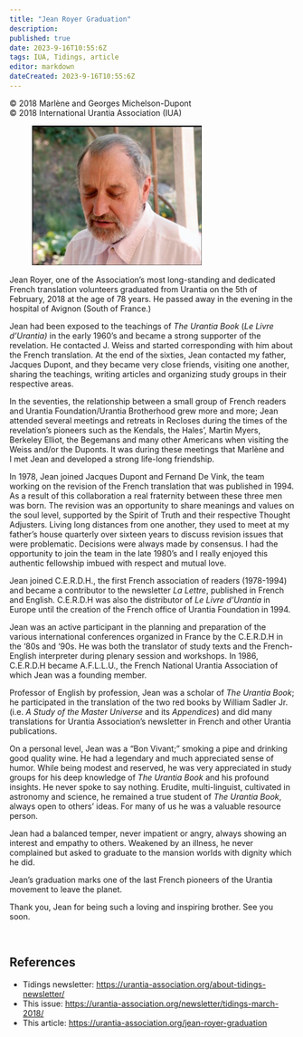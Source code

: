 ```yaml
---
title: "Jean Royer Graduation"
description: 
published: true
date: 2023-9-16T10:55:6Z
tags: IUA, Tidings, article
editor: markdown
dateCreated: 2023-9-16T10:55:6Z
---
```


<p class="v-card v-sheet theme--light gray lighten-3 px-2">© 2018 Marlène and Georges Michelson-Dupont<br>© 2018 International Urantia Association (IUA)</p>

<figure id="Figure_1" class="image urantiapedia image-style-align-left">
<img src="../../../image/article/IUA_Tidings/Jean-Royer-300x247.jpg">
</figure>

Jean Royer, one of the Association’s most long-standing and dedicated French translation volunteers graduated from Urantia on the 5th of February, 2018 at the age of 78 years. He passed away in the evening in the hospital of Avignon (South of France.)

Jean had been exposed to the teachings of _The Urantia Book_ (_Le Livre d’Urantia)_ in the early 1960’s and became a strong supporter of the revelation. He contacted J. Weiss and started corresponding with him about the French translation. At the end of the sixties, Jean contacted my father, Jacques Dupont, and they became very close friends, visiting one another, sharing the teachings, writing articles and organizing study groups in their respective areas.

In the seventies, the relationship between a small group of French readers and Urantia Foundation/Urantia Brotherhood grew more and more; Jean attended several meetings and retreats in Recloses during the times of the revelation’s pioneers such as the Kendals, the Hales’, Martin Myers, Berkeley Elliot, the Begemans and many other Americans when visiting the Weiss and/or the Duponts. It was during these meetings that Marlène and I met Jean and developed a strong life-long friendship.

In 1978, Jean joined Jacques Dupont and Fernand De Vink, the team working on the revision of the French translation that was published in 1994. As a result of this collaboration a real fraternity between these three men was born. The revision was an opportunity to share meanings and values on the soul level, supported by the Spirit of Truth and their respective Thought Adjusters. Living long distances from one another, they used to meet at my father’s house quarterly over sixteen years to discuss revision issues that were problematic. Decisions were always made by consensus. I had the opportunity to join the team in the late 1980’s and I really enjoyed this authentic fellowship imbued with respect and mutual love.

Jean joined C.E.R.D.H., the first French association of readers (1978-1994) and became a contributor to the newsletter _La Lettre_, published in French and English. C.E.R.D.H was also the distributor of _Le Livre d’Urantia_ in Europe until the creation of the French office of Urantia Foundation in 1994.

Jean was an active participant in the planning and preparation of the various international conferences organized in France by the C.E.R.D.H in the ‘80s and ‘90s. He was both the translator of study texts and the French-English interpreter during plenary session and workshops. In 1986, C.E.R.D.H became A.F.L.L.U., the French National Urantia Association of which Jean was a founding member.

Professor of English by profession, Jean was a scholar of _The Urantia Book_; he participated in the translation of the two red books by William Sadler Jr. (i.e. _A Study of the Master Universe_ and its _Appendices_) and did many translations for Urantia Association’s newsletter in French and other Urantia publications.

On a personal level, Jean was a “Bon Vivant;” smoking a pipe and drinking good quality wine. He had a legendary and much appreciated sense of humor. While being modest and reserved, he was very appreciated in study groups for his deep knowledge of _The Urantia Book_ and his profound insights. He never spoke to say nothing. Erudite, multi-linguist, cultivated in astronomy and science, he remained a true student of _The Urantia Book_, always open to others’ ideas. For many of us he was a valuable resource person.

Jean had a balanced temper, never impatient or angry, always showing an interest and empathy to others. Weakened by an illness, he never complained but asked to graduate to the mansion worlds with dignity which he did.

Jean’s graduation marks one of the last French pioneers of the Urantia movement to leave the planet.

Thank you, Jean for being such a loving and inspiring brother. See you soon.

<br style="clear:both;"/>

## References

- Tidings newsletter: https://urantia-association.org/about-tidings-newsletter/
- This issue: https://urantia-association.org/newsletter/tidings-march-2018/
- This article: https://urantia-association.org/jean-royer-graduation